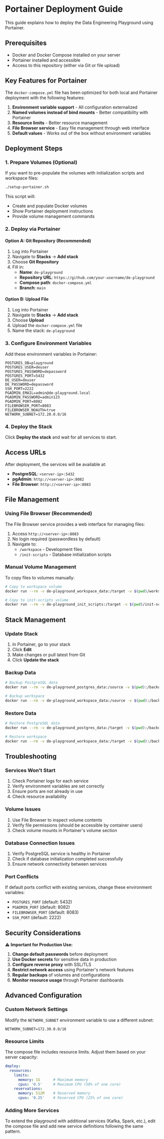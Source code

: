 # Portainer Deployment Guide

This guide explains how to deploy the Data Engineering Playground using Portainer.

## Prerequisites

- Docker and Docker Compose installed on your server
- Portainer installed and accessible
- Access to this repository (either via Git or file upload)

## Key Features for Portainer

The `docker-compose.yml` file has been optimized for both local and Portainer deployment with the following features:

1. **Environment variable support** - All configuration externalized
2. **Named volumes instead of bind mounts** - Better compatibility with Portainer
3. **Resource limits** - Better resource management
4. **File Browser service** - Easy file management through web interface
5. **Default values** - Works out of the box without environment variables

## Deployment Steps

### 1. Prepare Volumes (Optional)

If you want to pre-populate the volumes with initialization scripts and workspace files:

```bash
./setup-portainer.sh
```

This script will:
- Create and populate Docker volumes
- Show Portainer deployment instructions
- Provide volume management commands

### 2. Deploy via Portainer

#### Option A: Git Repository (Recommended)

1. Log into Portainer
2. Navigate to **Stacks** → **Add stack**
3. Choose **Git Repository**
4. Fill in:
   - **Name**: `de-playground`
   - **Repository URL**: `https://github.com/your-username/de-playground`
   - **Compose path**: `docker-compose.yml`
   - **Branch**: `main`

#### Option B: Upload File

1. Log into Portainer
2. Navigate to **Stacks** → **Add stack**
3. Choose **Upload**
4. Upload the `docker-compose.yml` file
5. Name the stack: `de-playground`

### 3. Configure Environment Variables

Add these environment variables in Portainer:

```env
POSTGRES_DB=playground
POSTGRES_USER=deuser
POSTGRES_PASSWORD=depassword
POSTGRES_PORT=5432
DE_USER=deuser
DE_PASSWORD=depassword
SSH_PORT=2222
PGADMIN_EMAIL=admin@de-playground.local
PGADMIN_PASSWORD=admin123
PGADMIN_PORT=8082
FILEBROWSER_PORT=8083
FILEBROWSER_NOAUTH=true
NETWORK_SUBNET=172.20.0.0/16
```

### 4. Deploy the Stack

Click **Deploy the stack** and wait for all services to start.

## Access URLs

After deployment, the services will be available at:

- **PostgreSQL**: `<server-ip>:5432`
- **pgAdmin**: `http://<server-ip>:8082`
- **File Browser**: `http://<server-ip>:8083`

## File Management

### Using File Browser (Recommended)

The File Browser service provides a web interface for managing files:

1. Access `http://<server-ip>:8083`
2. No login required (passwordless by default)
3. Navigate to:
   - `/workspace` - Development files
   - `/init-scripts` - Database initialization scripts

### Manual Volume Management

To copy files to volumes manually:

```bash
# Copy to workspace volume
docker run --rm -v de-playground_workspace_data:/target -v $(pwd)/workspace:/source alpine cp -r /source/* /target/

# Copy to init-scripts volume
docker run --rm -v de-playground_init_scripts:/target -v $(pwd)/init-scripts:/source alpine cp -r /source/* /target/
```

## Stack Management

### Update Stack

1. In Portainer, go to your stack
2. Click **Edit**
3. Make changes or pull latest from Git
4. Click **Update the stack**

### Backup Data

```bash
# Backup PostgreSQL data
docker run --rm -v de-playground_postgres_data:/source -v $(pwd):/backup alpine tar czf /backup/postgres_backup.tar.gz -C /source .

# Backup workspace
docker run --rm -v de-playground_workspace_data:/source -v $(pwd):/backup alpine tar czf /backup/workspace_backup.tar.gz -C /source .
```

### Restore Data

```bash
# Restore PostgreSQL data
docker run --rm -v de-playground_postgres_data:/target -v $(pwd):/backup alpine tar xzf /backup/postgres_backup.tar.gz -C /target

# Restore workspace
docker run --rm -v de-playground_workspace_data:/target -v $(pwd):/backup alpine tar xzf /backup/workspace_backup.tar.gz -C /target
```

## Troubleshooting

### Services Won't Start

1. Check Portainer logs for each service
2. Verify environment variables are set correctly
3. Ensure ports are not already in use
4. Check resource availability

### Volume Issues

1. Use File Browser to inspect volume contents
2. Verify file permissions (should be accessible by container users)
3. Check volume mounts in Portainer's volume section

### Database Connection Issues

1. Verify PostgreSQL service is healthy in Portainer
2. Check if database initialization completed successfully
3. Ensure network connectivity between services

### Port Conflicts

If default ports conflict with existing services, change these environment variables:

- `POSTGRES_PORT` (default: 5432)
- `PGADMIN_PORT` (default: 8082)
- `FILEBROWSER_PORT` (default: 8083)
- `SSH_PORT` (default: 2222)

## Security Considerations

⚠️ **Important for Production Use:**

1. **Change default passwords** before deployment
2. **Use Docker secrets** for sensitive data in production
3. **Configure reverse proxy** with SSL/TLS
4. **Restrict network access** using Portainer's network features
5. **Regular backups** of volumes and configurations
6. **Monitor resource usage** through Portainer dashboards

## Advanced Configuration

### Custom Network Settings

Modify the `NETWORK_SUBNET` environment variable to use a different subnet:

```env
NETWORK_SUBNET=172.30.0.0/16
```

### Resource Limits

The compose file includes resource limits. Adjust them based on your server capacity:

```yaml
deploy:
  resources:
    limits:
      memory: 1G      # Maximum memory
      cpus: '0.5'     # Maximum CPU (50% of one core)
    reservations:
      memory: 512M    # Reserved memory
      cpus: '0.25'    # Reserved CPU (25% of one core)
```

### Adding More Services

To extend the playground with additional services (Kafka, Spark, etc.), edit the compose file and add new service definitions following the same pattern.
